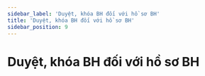 ```yaml
---
sidebar_label: 'Duyệt, khóa BH đối với hồ sơ BH'
title: 'Duyệt, khóa BH đối với hồ sơ BH'
sidebar_position: 9
---
```


# Duyệt, khóa BH đối với hồ sơ BH